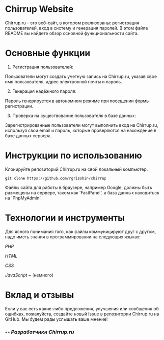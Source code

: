 # Сhirrup Website

Chirrup.ru - это веб-сайт, в котором реализованы: регистрация пользователей, вход в систему и генерация паролей. В этом файле README вы найдете обзор основной функциональности сайта.

# Основные функции

1. Регистрация пользователей:

Пользователи могут создать учетную запись на Chirrup.ru, указав свое имя пользователя, адрес электронной почты и пароль.

2. Генерация надёжного пароля:

Пароль генерируется в автономном режиме при посещении формы регистрации.

3. Проверка на существование пользователя в базе данных:

Зарегистрированные пользователи могут выполнить вход на Chirrup.ru, используя свои email и пароль, которые проверяются на нахождение в базе данных сервера.

# Инструкции по использованию

Клонируйте репозиторий Chirrup.ru на свой локальный компьютер.

```git clone https://github.com/rgrisshin/chirrup```

Файлы сайта для работы в браузере, например Google, должны быть размещены на сервере, таком как 'FastPanel', а база данных находиться на 'PhpMyAdmin'.

# Технологии и инструменты

Для ясного понимания того, как файлы коммуницируют друг с другом, надо иметь знания в программировании на следующих языках:

_PHP_

_HTML_

_CSS_

_JavaScript_ ~ (немного)

# Вклад и отзывы

Если у вас есть какие-либо предложения, улучшения или сообщения об ошибках, пожалуйста, создайте новый Issue в репозитории Chirrup.ru на GitHub. Мы будем рады услышать ваше мнение!




### *-- Разработчики Chirrup.ru*